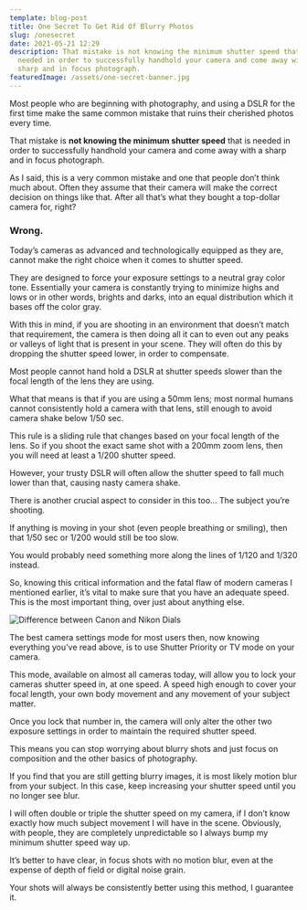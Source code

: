```yaml
---
template: blog-post
title: One Secret To Get Rid Of Blurry Photos
slug: /onesecret
date: 2021-05-21 12:29
description: That mistake is not knowing the minimum shutter speed that is
  needed in order to successfully handhold your camera and come away with a
  sharp and in focus photograph.
featuredImage: /assets/one-secret-banner.jpg
---
```

Most people who are beginning with photography, and using a DSLR for the first time make the same common mistake that ruins their cherished photos every time.

That mistake is **not knowing the minimum shutter speed** that is needed in order to successfully handhold your camera and come away with a sharp and in focus photograph.

As I said, this is a very common mistake and one that people don’t think much about. Often they assume that their camera will make the correct decision on things like that. After all that’s what they bought a top-dollar camera for, right?

### Wrong.

<!-- `youtube: https://youtu.be/ESGJ42zshL8` -->


Today’s cameras as advanced and technologically equipped as they are, cannot make the right choice when it comes to shutter speed.

They are designed to force your exposure settings to a neutral gray color tone. Essentially your camera is constantly trying to minimize highs and lows or in other words, brights and darks, into an equal distribution which it bases off the color gray.

With this in mind, if you are shooting in an environment that doesn’t match that requirement, the camera is then doing all it can to even out any peaks or valleys of light that is present in your scene. They will often do this by dropping the shutter speed lower, in order to compensate.

Most people cannot hand hold a DSLR at shutter speeds slower than the focal length of the lens they are using.

What that means is that if you are using a 50mm lens; most normal humans cannot consistently hold a camera with that lens, still enough to avoid camera shake below 1/50 sec.

This rule is a sliding rule that changes based on your focal length of the lens. So if you shoot the exact same shot with a 200mm zoom lens, then you will need at least a 1/200 shutter speed.

However, your trusty DSLR will often allow the shutter speed to fall much lower than that, causing nasty camera shake.

There is another crucial aspect to consider in this too… The subject you’re shooting.

If anything is moving in your shot (even people breathing or smiling), then that 1/50 sec or 1/200 would still be too slow.

You would probably need something more along the lines of 1/120 and 1/320 instead.

So, knowing this critical information and the fatal flaw of modern cameras I mentioned earlier, it’s vital to make sure that you have an adequate speed. This is the most important thing, over just about anything else.

![Difference between Canon and Nikon Dials](/assets/nikon-canon-dials.png "Differences Between Canon and Nikon Dials")

The best camera settings mode for most users then, now knowing everything you’ve read above, is to use Shutter Priority or TV mode on your camera.

This mode, available on almost all cameras today, will allow you to lock your cameras shutter speed in, at one speed. A speed high enough to cover your focal length, your own body movement and any movement of your subject matter.

Once you lock that number in, the camera will only alter the other two exposure settings in order to maintain the required shutter speed.

This means you can stop worrying about blurry shots and just focus on composition and the other basics of photography.

If you find that you are still getting blurry images, it is most likely motion blur from your subject. In this case, keep increasing your shutter speed until you no longer see blur.

I will often double or triple the shutter speed on my camera, if I don’t know exactly how much subject movement I will have in the scene. Obviously, with people, they are completely unpredictable so I always bump my minimum shutter speed way up.

It’s better to have clear, in focus shots with no motion blur, even at the expense of depth of field or digital noise grain.

Your shots will always be consistently better using this method, I guarantee it.